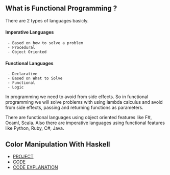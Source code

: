 ## What is Functional Programming ?

There are 2 types of languages basicly. 

#### Imperative Languages
     - Based on how to solve a problem
     - Procedural
     - Object Oriented 
     
#### Functional Languages 
     - Declarative
     - Based on What to Solve
     - Functional
     - Logic
     
In programming we need to avoid from side effects. So in functional programming we will solve problems with using lambda calculus and avoid from side effects, passing and returning functions as parameters.

There are functional languages using object oriented features like F#, Ocaml, Scala. Also there are imperative languages using functional features like Python, Ruby, C#, Java. 

## Color Manipulation With Haskell 
   - [PROJECT](project.pdf)
   - [CODE](solutions.hs)
   - [CODE EXPLANATION](solutionsReport.pdf)
   
    
   
     


